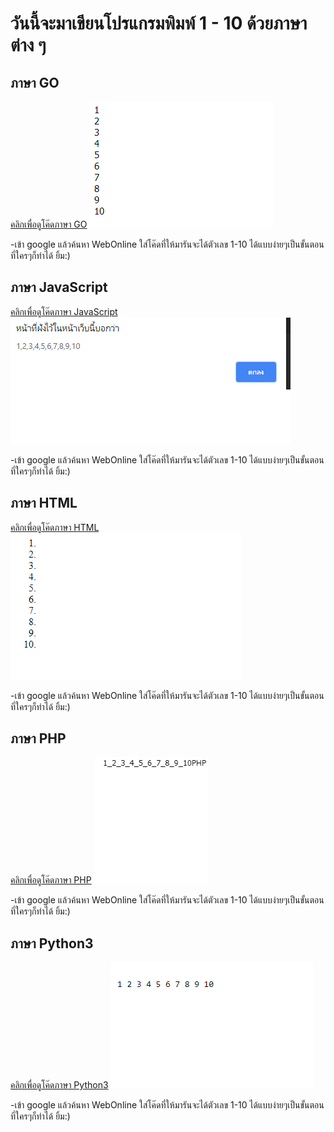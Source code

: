 # วันนี้จะมาเขียนโปรแกรมพิมพ์ 1 - 10 ด้วยภาษาต่าง ๆ

## ภาษา GO
[คลิกเพื่อดูโค๊ดภาษา GO](https://github.com/Kronwarin/Code-1-10/blob/master/GO.txt)
![Image](https://raw.githubusercontent.com/Kronwarin/Code-1-10/master/GO1.png)

<p>-เข้า google แล้วค้นหา WebOnline ใส่โค๊ดที่ให้มารันจะได้ตัวเลข 1-10 ได้แบบง่ายๆเป็นขั้นตอนที่ใครๆก็ทำได้ ยิ้ม:)

## ภาษา JavaScript
[คลิกเพื่อดูโค๊ดภาษา JavaScript](https://github.com/Kronwarin/Code-1-10/blob/master/JavaScript.txt) 
![Image](https://raw.githubusercontent.com/Kronwarin/Code-1-10/master/JavaScript3.png)

<p>-เข้า google แล้วค้นหา WebOnline ใส่โค๊ดที่ให้มารันจะได้ตัวเลข 1-10 ได้แบบง่ายๆเป็นขั้นตอนที่ใครๆก็ทำได้ ยิ้ม:)

## ภาษา HTML
[คลิกเพื่อดูโค๊ดภาษา HTML](https://github.com/Kronwarin/Code-1-10/blob/master/html.txt) 
![Image](https://raw.githubusercontent.com/Kronwarin/Code-1-10/master/HTML2.png)

</p>-เข้า google แล้วค้นหา WebOnline ใส่โค๊ดที่ให้มารันจะได้ตัวเลข 1-10 ได้แบบง่ายๆเป็นขั้นตอนที่ใครๆก็ทำได้ ยิ้ม:)

## ภาษา PHP
[คลิกเพื่อดูโค๊ดภาษา PHP](https://github.com/Kronwarin/Code-1-10/blob/master/PHP.txt) 
![Image](https://raw.githubusercontent.com/Kronwarin/Code-1-10/master/php4.png)

</p>-เข้า google แล้วค้นหา WebOnline ใส่โค๊ดที่ให้มารันจะได้ตัวเลข 1-10 ได้แบบง่ายๆเป็นขั้นตอนที่ใครๆก็ทำได้ ยิ้ม:)

## ภาษา Python3
[คลิกเพื่อดูโค๊ดภาษา Python3](https://github.com/Kronwarin/Code-1-10/blob/master/Python3.txt) 
![Image](https://raw.githubusercontent.com/Kronwarin/Code-1-10/master/Python3.5.png)

</p>-เข้า google แล้วค้นหา WebOnline ใส่โค๊ดที่ให้มารันจะได้ตัวเลข 1-10 ได้แบบง่ายๆเป็นขั้นตอนที่ใครๆก็ทำได้ ยิ้ม:)
